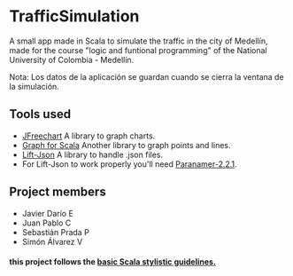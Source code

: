# TrafficSimulation
A small app made in Scala to simulate the traffic in the city of Medellín, made for the course "logic and funtional programming" of the National University of Colombia - Medellín.

Nota: Los datos de la aplicación se guardan cuando se cierra la ventana de la simulación.

## Tools used

* [JFreechart](http://www.jfree.org/jfreechart/) A library to graph charts.
* [Graph for Scala](http://www.scala-graph.org/) Another library to graph points and lines.
* [Lift-Json](https://github.com/lift/lift/tree/master/framework/lift-base/lift-json) A library to handle .json files.
* For Lift-Json to work properly you'll need [Paranamer-2.2.1](http://www.java2s.com/Code/Jar/p/Downloadparanamer221jar.htm).

## Project members

* Javier Darío E
* Juan Pablo C
* Sebastián Prada P
* Simón Álvarez V

#### this project follows the [basic Scala stylistic guidelines.](https://docs.scala-lang.org/style/)

